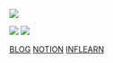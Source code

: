 <!--![header](https://capsule-render.vercel.app/api?type=waving&color=auto&height=150&section=header&text=Welcome%20to%20kahyun's%20Github!&fontSize=45)

 ![GitHub stats](https://github-readme-stats.vercel.app/api?username=bckkingkkang&show_icons=true&theme=transparent) ![most languages](https://github-readme-stats.vercel.app/api/top-langs/?username=bckkingkkang&layout=compact) -->

![](http://github-profile-summary-cards.vercel.app/api/cards/profile-details?username=bckkingkkang&theme=default)

![](http://github-profile-summary-cards.vercel.app/api/cards/repos-per-language?username=bckkingkkang&theme=default) 
![](http://github-profile-summary-cards.vercel.app/api/cards/most-commit-language?username=bckkingkkang&theme=default)

<!--![](http://github-profile-summary-cards.vercel.app/api/cards/stats?username=bckkingkkang&theme=default)
![](http://github-profile-summary-cards.vercel.app/api/cards/productive-time?username=bckkingkkang&theme=default&utcOffset=8)


![footer](https://capsule-render.vercel.app/api?type=waving&color=auto&height=150&section=footer&fontSize=15-->

[BLOG](https://blog.naver.com/bc_pokemonmaster) [NOTION](https://www.notion.so/8e299cebe9fa4cb599de217adbfc0298) [INFLEARN](https://www.inflearn.com/users/1337074/dashboard)   
